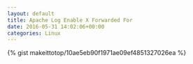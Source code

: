 ```yaml
---
layout: default                                                                                                              
title: Apache Log Enable X Forwarded For                                                                                                                       
date: 2016-05-31 14:02:06+00:00                                                                                                                        
categories: Linux                                                                                                                
---                                                                                                                              
```


{% gist makeittotop/10ae5eb90f1971ae09ef4851327026ea %}                                                                                                           

